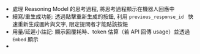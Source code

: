 - 處理 Reasoning Model 的思考過程, 將思考過程顯示在機器人回應中
- 續寫/重生成功能: 透過點擊重新生成的按鈕, 利用 `previous_response_id ` 快速重新生成圖片與文字, 限定提問者才能點該按鈕
- 用量/延遲小註記: 顯示回覆耗時、token 估算（若 API 回傳 usage）並透過 `Embed` 顯示
- 
